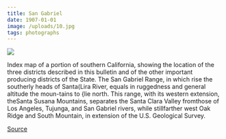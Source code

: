 ```yaml
---
title: San Gabriel
date: 1907-01-01
image: /uploads/10.jpg
tags: photographs
---
```


![](/uploads/10.jpg)

Index map of a portion of southern California, showing the location of the three districts described in this bulletin and of the other important producing districts of the State. The San Gabriel Range, in which rise the southerly heads of Santa(Lira River, equals in ruggedness and general altitude the moun-tains to {lie north. This range, with its western extension, theSanta Susana Mountains, separates the Santa Clara Valley fromthose of Los Angeles, Tujunga, and San Gabriel rivers, while stillfarther west Oak Ridge and South Mountain, in extension of the U.S. Geological Survey.

[Source](https://flic.kr/p/owe2r9)